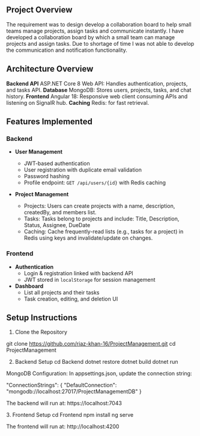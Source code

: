 ## Project Overview

The requirement was to design develop a collaboration board to help small teams manage projects, assign tasks and communicate instantly. 
I have developed a collaboration board by which a small team can manage projects and assign tasks. Due to shortage of time I was not able to develop the communication and notification functionality. 

##  Architecture Overview

**Backend API** ASP.NET Core 8 Web API:  Handles authentication, projects, and tasks API.
**Database** MongoDB: Stores users, projects, tasks, and chat history. 
**Frontend**  Angular 18:  Responsive web client consuming APIs and listening on SignalR hub. 
**Caching** Redis: for fast retrieval. 


## Features Implemented

### Backend
- **User Management**
  - JWT-based authentication
  - User registration with duplicate email validation
  - Password hashing
  - Profile endpoint: `GET /api/users/{id}` with Redis caching

- **Project Management**
    - Projects: Users can create projects with a name, description, createdBy, and members list.
    - Tasks: Tasks belong to projects and include: Title, Description, Status, Assignee, DueDate
    - Caching: Cache frequently-read lists (e.g., tasks for a project) in Redis using keys and invalidate/update on changes.

### Frontend
- **Authentication**
  - Login & registration linked with backend API
  - JWT stored in `localStorage` for session management
- **Dashboard**
  - List all projects and their tasks
  - Task creation, editing, and deletion UI



## Setup Instructions

1.  Clone the Repository

git clone https://github.com/riaz-khan-16/ProjectManagement.git
cd ProjectManagement

2. Backend Setup
cd Backend
dotnet restore
dotnet build
dotnet run


MongoDB Configuration:
In appsettings.json, update the connection string:

"ConnectionStrings": {
  "DefaultConnection": "mongodb://localhost:27017/ProjectManagementDB"
}

The backend will run at:
 https://localhost:7043

3️. Frontend Setup
cd Frontend
npm install
ng serve

The frontend will run at:
http://localhost:4200




